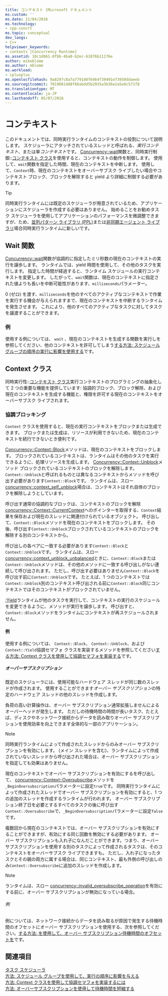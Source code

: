 ```yaml
---
title: コンテキスト |Microsoft ドキュメント
ms.custom: ''
ms.date: 11/04/2016
ms.technology:
- cpp-concrt
ms.topic: conceptual
dev_langs:
- C++
helpviewer_keywords:
- contexts [Concurrency Runtime]
ms.assetid: 10c1d861-8fbb-4ba0-b2ec-61876b11176e
author: mikeblome
ms.author: mblome
ms.workload:
- cplusplus
ms.openlocfilehash: 9a8297c8a7a779140f6464f39491e73950ddaeeb
ms.sourcegitcommit: 7019081488f68abdd5b2935a3b36e2a5e8c571f8
ms.translationtype: MT
ms.contentlocale: ja-JP
ms.lasthandoff: 05/07/2018
---
```

# <a name="contexts"></a>コンテキスト

このドキュメントでは、同時実行ランタイムのコンテキストの役割について説明します。 スケジューラにアタッチされているスレッドと呼ばれる、*実行コンテキスト*、または単*コンテキスト*です。 [Concurrency::wait](reference/concurrency-namespace-functions.md#wait)関数と、同時実行制御::[コンテキスト クラス](../../parallel/concrt/reference/context-class.md)を使用すると、コンテキストの動作を制御します。 使用して、`wait`関数を指定した時間、現在のコンテキストを中断します。 使用して、`Context`時、現在のコンテキストをオーバーサブスク ライブしたい場合やコンテキスト ブロック、ブロックを解除すると yield より詳細に制御する必要があります。  
  
> [!TIP]
>  同時実行ランタイムには既定のスケジューラが用意されているため、アプリケーションにスケジューラを作成する必要はありません。 始めることをお勧めタスク スケジューラを使用してアプリケーションのパフォーマンスを微調整できますが、ため、[並列パターン ライブラリ (PPL)](../../parallel/concrt/parallel-patterns-library-ppl.md)または[非同期エージェント ライブラリ](../../parallel/concrt/asynchronous-agents-library.md)場合同時実行ランタイムに新しいです。  
  
## <a name="the-wait-function"></a>Wait 関数  

 [Concurrency::wait](reference/concurrency-namespace-functions.md#wait)関数が協調的に指定したミリ秒数の現在のコンテキストの実行を譲歩します。 ランタイムでは、yield 時間を使用して、その他のタスクを実行します。 指定した時間が経過すると、ランタイム スケジュールの実行コンテキストを変更します。 したがって、`wait`関数は、現在のコンテキストに指定された値よりも長いを中断可能性があります、`milliseconds`パラメーター。  
  
 0 (ゼロ) を渡す、`milliseconds`を他のすべてのアクティブなコンテキストで作業を実行する機会が与えられますまで、現在のコンテキストを中断するランタイムを発生させます。 これにより、他のすべてのアクティブなタスクに対してタスクを譲渡することができます。  
  
### <a name="example"></a>例  
 使用する例については、 `wait` 、現在のコンテキストを生成する関数を実行しを参照してください、他のコンテキストを許可してしまう[する方法: スケジュール グループの順序の実行に影響を使用する](../../parallel/concrt/how-to-use-schedule-groups-to-influence-order-of-execution.md)です。  
  
## <a name="the-context-class"></a>Context クラス  
 同時実行性::[コンテキスト クラス](../../parallel/concrt/reference/context-class.md)実行コンテキストのプログラミングの抽象化して 2 つの重要な機能を提供しています: 協調的ブロック、ブロック解除、および現在のコンテキストを生成する機能と、権限を許可する現在のコンテキストをオーバーサブスク ライブされます。  
  
### <a name="cooperative-blocking"></a>協調ブロッキング  
 `Context` クラスを使用すると、現在の実行コンテキストをブロックまたは生成できます。 ブロックまたは生成は、リソースが利用できないため、現在のコンテキストを続行できないとき便利です。  
  

 [Concurrency::Context::Block](reference/context-class.md#block)メソッドは、現在のコンテキストをブロックします。 ブロックされているコンテキストは、ランタイムはその他のタスクを実行できるように、処理リソースを生成します。 [Concurrency::Context::Unblock](reference/context-class.md#unblock)メソッド ブロックされているコンテキストのブロックを解除します。 `Context::Unblock`と呼ばれるものとは異なるコンテキストからメソッドを呼び出す必要があります`Context::Block`です。 ランタイムは、スロー [concurrency::context_self_unblock](../../parallel/concrt/reference/context-self-unblock-class.md)場合は、コンテキストはそれ自体のブロックを解除しようとしています。  
  
 呼び出す通常の協調的なブロックは、コンテキストのブロックを解除[concurrency::Context::CurrentContext](reference/context-class.md#currentcontext)へのポインターを取得する、`Context`結果を保存および現在のスレッドに関連付けられているオブジェクト。 呼び出して、`Context::Block`メソッドを現在のコンテキストをブロックします。 その後、呼び出す`Context::Unblock`ブロックされているコンテキストのブロックを解除する別のコンテキストから。  
  
 呼び出しの各ペアに一致する必要があります`Context::Block`と`Context::Unblock`です。 ランタイムは、スロー [concurrency::context_unblock_unbalanced](../../parallel/concrt/reference/context-unblock-unbalanced-class.md)ときに、`Context::Block`または`Context::Unblock`メソッドは、その他のメソッドに一致する呼び出しがない連続して呼び出されます。 ただし、呼び出す必要はありません`Context::Block`を呼び出す前に`Context::Unblock`です。 たとえば、1 つのコンテキストでは`Context::Unblock`別のコンテキスト呼び出される前に`Context::Block`同じコンテキストではそのコンテキストがブロックされていません。  
  
 [:Yield](reference/context-class.md#yield)ランタイムが他のタスクを実行して、コンテキストの実行のスケジュールを変更できるように、メソッドが実行を譲歩します。 呼び出すと、`Context::Block`メソッドをランタイムにコンテキストが再スケジュールされません。  

  
#### <a name="example"></a>例  
 使用する例については、 `Context::Block`、 `Context::Unblock`、および`Context::Yield`協調セマフォ クラスを実装するメソッドを参照してください[する方法: Context クラスを使用して協調セマフォを実装する](../../parallel/concrt/how-to-use-the-context-class-to-implement-a-cooperative-semaphore.md)です。  
  
##### <a name="oversubscription"></a>オーバーサブスクリプション  
 既定のスケジューラには、使用可能なハードウェア スレッドが同じ数のスレッドが作成されます。 使用することができます*オーバー サブスクリプション*の特定のハードウェア スレッドの他のスレッドを作成します。  
  
 負荷の高い計算操作は、オーバー サブスクリプション通常拡張しませんによるオーバーヘッドが発生します。 ただしの待機時間の時間が長いタスク、たとえば、ディスクやネットワーク接続からデータを読み取りオーバー サブスクリプションを使用効率を向上できます全体的な一部のアプリケーション。  
  
> [!NOTE]
>  同時実行ランタイムによって作成されたスレッドからのみオーバー サブスクリプションを有効にします。 (メイン スレッドを含む)、ランタイムによって作成されていないスレッドから呼び出された場合は、オーバー サブスクリプションを指定しても効果はありません。  
  
 現在のコンテキストでオーバー サブスクリプションを有効にするを呼び出して、 [concurrency::Context::Oversubscribe](reference/context-class.md#oversubscribe)メソッドを`_BeginOversubscription`パラメーターに設定`true`です。 同時実行ランタイムによって作成されたスレッドでオーバー サブスクリプションを有効にすると、1 つの追加のスレッドを作成するランタイムが行われます。 オーバー サブスクリプション終了日を必要とするすべてのタスクの後に呼び出す`Context::Oversubscribe`で、`_BeginOversubscription`パラメーターに設定`false`です。  

  
 複数回から現在のコンテキストでは、オーバー サブスクリプションを有効にすることができますが、有効にする同じ回数を無効にする必要があります。 オーバー サブスクリプションも入れ子になんだことができます。つまり、オーバー サブスクリプションを使用する別のタスクによって作成されるタスクは、そのコンテキストをオーバーサブスク ライブできますも。 ただし、入れ子になったタスクとその親の両方に属する場合は、同じコンテキスト、最も外側の呼び出しのみ`Context::Oversubscribe`に追加のスレッドを作成します。  
  
> [!NOTE]
>  ランタイムは、スロー [concurrency::invalid_oversubscribe_operation](../../parallel/concrt/reference/invalid-oversubscribe-operation-class.md)を有効にする前に、オーバー サブスクリプションが無効になっている場合。  
  
###### <a name="example"></a>例  
 例については、ネットワーク接続からデータを読み取るが原因で発生する待機時間のオフセットにオーバー サブスクリプションを使用する、次を参照してください。[する方法: を使用して、オーバー サブスクリプション待機時間のオフセットを](../../parallel/concrt/how-to-use-oversubscription-to-offset-latency.md)です。  
  
## <a name="see-also"></a>関連項目  
 [タスク スケジューラ](../../parallel/concrt/task-scheduler-concurrency-runtime.md)   
 [方法: スケジュール グループを使用して、実行の順序に影響を与える](../../parallel/concrt/how-to-use-schedule-groups-to-influence-order-of-execution.md)   
 [方法: Context クラスを使用して協調セマフォを実装するには](../../parallel/concrt/how-to-use-the-context-class-to-implement-a-cooperative-semaphore.md)   
 [方法: オーバーサブスクリプションを使用して待機時間を短縮する](../../parallel/concrt/how-to-use-oversubscription-to-offset-latency.md)

